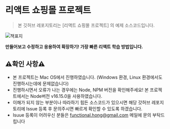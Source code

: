 # 리액트 쇼핑몰 프로젝트
> 본 깃허브 레포지토리는 [리액트 쇼핑몰 프로젝트] 의 예제 소스코드입니다.

![책표지](https://github.com/Hong-JunHyeok/shopping_app_example/assets/48292190/333394d3-04f6-4ba7-884a-7fc2389eb2ef)

**만들어보고 수정하고 응용하여 확장하기! 가장 빠른 리액트 학습 방법입니다.**

## ⚠️확인 사항⚠️
- 본 프로젝트는 Mac OS에서 진행하였습니다. (Windows 환경, Linux 환경에서도 진행하시는데에 문제없습니다)
- 진행하시면서 오류가 나는 경우에는 Node, NPM 버전을 확인해주세요! 본 프로젝트에서는 Node버전 v16.15.0을 사용하였습니다.
- 이해가 되지 않는 부분이나 따라하기 힘든 소스코드가 있으시면 해당 갓허브 레포지토리에 Issue 등록 후 문의주시면 빠르게 확인할 수 있도록 하겠습니다.
- Isuue 등록이 어려우신 분들은 functional.hong@gmail.com 메일에 문의 부탁드립니다
